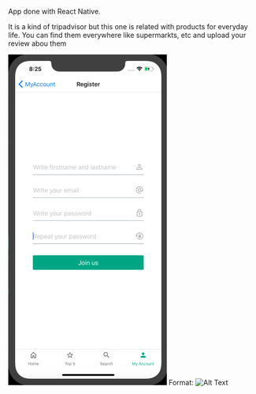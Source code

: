 App done with React Native.

It is a kind of tripadvisor but this one is related with products for everyday life. You can find them everywhere like supermarkts, etc and upload your review abou them

![Screenshot](/assets/login_screen.png)
Format: ![Alt Text](url)
